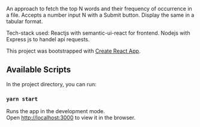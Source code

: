 An approach to fetch the top N words and their frequency of occurrence in a file.
Accepts a number input N with a Submit button.
Display the same in a tabular format.


Tech-stack used:
Reactjs with semantic-ui-react for frontend.
Nodejs with Express js to handel api requests.





This project was bootstrapped with [Create React App](https://github.com/facebook/create-react-app).

## Available Scripts

In the project directory, you can run:

### `yarn start`

Runs the app in the development mode.<br />
Open [http://localhost:3000](http://localhost:3000) to view it in the browser.
